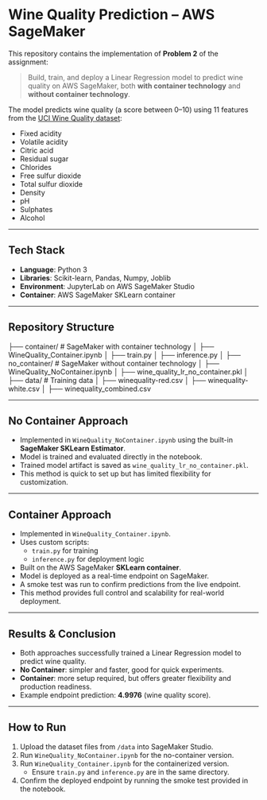 # Wine Quality Prediction – AWS SageMaker

This repository contains the implementation of **Problem 2** of the assignment:  
> Build, train, and deploy a Linear Regression model to predict wine quality on AWS SageMaker, both **with container technology** and **without container technology**.

The model predicts wine quality (a score between 0–10) using 11 features from the [UCI Wine Quality dataset](https://archive.ics.uci.edu/ml/datasets/wine+quality):

- Fixed acidity  
- Volatile acidity  
- Citric acid  
- Residual sugar  
- Chlorides  
- Free sulfur dioxide  
- Total sulfur dioxide  
- Density  
- pH  
- Sulphates  
- Alcohol  

---

## Tech Stack
- **Language**: Python 3  
- **Libraries**: Scikit-learn, Pandas, Numpy, Joblib  
- **Environment**: JupyterLab on AWS SageMaker Studio  
- **Container**: AWS SageMaker SKLearn container  

---

## Repository Structure

├── container/ # SageMaker with container technology
│ ├── WineQuality_Container.ipynb
│ ├── train.py
│ ├── inference.py
│
├── no_container/ # SageMaker without container technology
│ ├── WineQuality_NoContainer.ipynb
│ ├── wine_quality_lr_no_container.pkl
│
├── data/ # Training data
│ ├── winequality-red.csv
│ ├── winequality-white.csv
│ ├── winequality_combined.csv

---

## No Container Approach
- Implemented in `WineQuality_NoContainer.ipynb` using the built-in **SageMaker SKLearn Estimator**.  
- Model is trained and evaluated directly in the notebook.  
- Trained model artifact is saved as `wine_quality_lr_no_container.pkl`.  
- This method is quick to set up but has limited flexibility for customization.  

---

## Container Approach
- Implemented in `WineQuality_Container.ipynb`.  
- Uses custom scripts:  
  - `train.py` for training  
  - `inference.py` for deployment logic  
- Built on the AWS SageMaker **SKLearn container**.  
- Model is deployed as a real-time endpoint on SageMaker.  
- A smoke test was run to confirm predictions from the live endpoint.  
- This method provides full control and scalability for real-world deployment.  

---

## Results & Conclusion
- Both approaches successfully trained a Linear Regression model to predict wine quality.  
- **No Container**: simpler and faster, good for quick experiments.  
- **Container**: more setup required, but offers greater flexibility and production readiness.  
- Example endpoint prediction: **4.9976** (wine quality score).  

---

## How to Run
1. Upload the dataset files from `/data` into SageMaker Studio.  
2. Run `WineQuality_NoContainer.ipynb` for the no-container version.  
3. Run `WineQuality_Container.ipynb` for the containerized version.  
   - Ensure `train.py` and `inference.py` are in the same directory.  
4. Confirm the deployed endpoint by running the smoke test provided in the notebook.  
